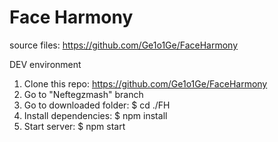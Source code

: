 # Face Harmony

source files: https://github.com/Ge1o1Ge/FaceHarmony

DEV environment
1. Clone this repo: https://github.com/Ge1o1Ge/FaceHarmony
2. Go to "Neftegzmash" branch
2. Go to downloaded folder: $ cd ./FH
3. Install dependencies: $ npm install
4. Start server: $ npm start